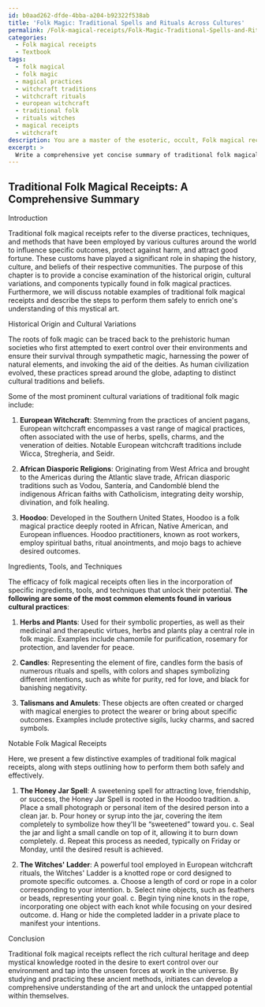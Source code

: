 ```yaml
---
id: b0aad262-dfde-4bba-a204-b92322f538ab
title: 'Folk Magic: Traditional Spells and Rituals Across Cultures'
permalink: /Folk-magical-receipts/Folk-Magic-Traditional-Spells-and-Rituals-Across-Cultures/
categories:
  - Folk magical receipts
  - Textbook
tags:
  - folk magical
  - folk magic
  - magical practices
  - witchcraft traditions
  - witchcraft rituals
  - european witchcraft
  - traditional folk
  - rituals witches
  - magical receipts
  - witchcraft
description: You are a master of the esoteric, occult, Folk magical receipts and education, you have written many textbooks on the subject in ways that provide students with rich and deep understanding of the subject. You are being asked to write textbook-like sections on a topic and you do it with full context, explainability, and reliability in accuracy to the true facts of the topic at hand, in a textbook style that a student would easily be able to learn from, in a rich, engaging, and contextual way. Always include relevant context (such as formulas and history), related concepts, and in a way that someone can gain deep insights from.
excerpt: > 
  Write a comprehensive yet concise summary of traditional folk magical receipts, including their historical origin, various cultural variations, and common ingredients, tools, and techniques used in crafting these folk magical practices. Additionally, include a few examples of notable folk magical receipts with their specific purposes and steps on how an initiate can safely and effectively perform them to deepen their understanding of the mystical art.
---
```


## Traditional Folk Magical Receipts: A Comprehensive Summary

Introduction

Traditional folk magical receipts refer to the diverse practices, techniques, and methods that have been employed by various cultures around the world to influence specific outcomes, protect against harm, and attract good fortune. These customs have played a significant role in shaping the history, culture, and beliefs of their respective communities. The purpose of this chapter is to provide a concise examination of the historical origin, cultural variations, and components typically found in folk magical practices. Furthermore, we will discuss notable examples of traditional folk magical receipts and describe the steps to perform them safely to enrich one's understanding of this mystical art.

Historical Origin and Cultural Variations

The roots of folk magic can be traced back to the prehistoric human societies who first attempted to exert control over their environments and ensure their survival through sympathetic magic, harnessing the power of natural elements, and invoking the aid of the deities. As human civilization evolved, these practices spread around the globe, adapting to distinct cultural traditions and beliefs.

Some of the most prominent cultural variations of traditional folk magic include:

1. **European Witchcraft**: Stemming from the practices of ancient pagans, European witchcraft encompasses a vast range of magical practices, often associated with the use of herbs, spells, charms, and the veneration of deities. Notable European witchcraft traditions include Wicca, Stregheria, and Seidr.

2. **African Diasporic Religions**: Originating from West Africa and brought to the Americas during the Atlantic slave trade, African diasporic traditions such as Vodou, Santería, and Candomblé blend the indigenous African faiths with Catholicism, integrating deity worship, divination, and folk healing.

3. **Hoodoo**: Developed in the Southern United States, Hoodoo is a folk magical practice deeply rooted in African, Native American, and European influences. Hoodoo practitioners, known as root workers, employ spiritual baths, ritual anointments, and mojo bags to achieve desired outcomes.

Ingredients, Tools, and Techniques

The efficacy of folk magical receipts often lies in the incorporation of specific ingredients, tools, and techniques that unlock their potential. **The following are some of the most common elements found in various cultural practices**:

1. **Herbs and Plants**: Used for their symbolic properties, as well as their medicinal and therapeutic virtues, herbs and plants play a central role in folk magic. Examples include chamomile for purification, rosemary for protection, and lavender for peace.

2. **Candles**: Representing the element of fire, candles form the basis of numerous rituals and spells, with colors and shapes symbolizing different intentions, such as white for purity, red for love, and black for banishing negativity.

3. **Talismans and Amulets**: These objects are often created or charged with magical energies to protect the wearer or bring about specific outcomes. Examples include protective sigils, lucky charms, and sacred symbols.

Notable Folk Magical Receipts

Here, we present a few distinctive examples of traditional folk magical receipts, along with steps outlining how to perform them both safely and effectively.

1. **The Honey Jar Spell**: A sweetening spell for attracting love, friendship, or success, the Honey Jar Spell is rooted in the Hoodoo tradition.
 a. Place a small photograph or personal item of the desired person into a clean jar. b. Pour honey or syrup into the jar, covering the item completely to symbolize how they'll be “sweetened” toward you. c. Seal the jar and light a small candle on top of it, allowing it to burn down completely. d. Repeat this process as needed, typically on Friday or Monday, until the desired result is achieved.

2. **The Witches' Ladder**: A powerful tool employed in European witchcraft rituals, the Witches' Ladder is a knotted rope or cord designed to promote specific outcomes.
 a. Choose a length of cord or rope in a color corresponding to your intention. b. Select nine objects, such as feathers or beads, representing your goal. c. Begin tying nine knots in the rope, incorporating one object with each knot while focusing on your desired outcome. d. Hang or hide the completed ladder in a private place to manifest your intentions.

Conclusion

Traditional folk magical receipts reflect the rich cultural heritage and deep mystical knowledge rooted in the desire to exert control over our environment and tap into the unseen forces at work in the universe. By studying and practicing these ancient methods, initiates can develop a comprehensive understanding of the art and unlock the untapped potential within themselves.

